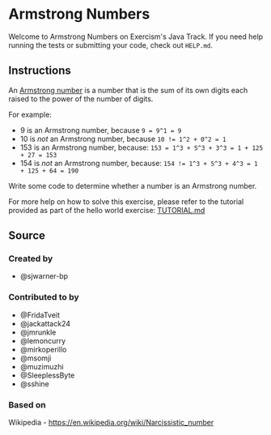 # Armstrong Numbers

Welcome to Armstrong Numbers on Exercism's Java Track.
If you need help running the tests or submitting your code, check out `HELP.md`.

## Instructions

An [Armstrong number](https://en.wikipedia.org/wiki/Narcissistic_number) is a number that is the sum of its own digits each raised to the power of the number of digits.

For example:

- 9 is an Armstrong number, because `9 = 9^1 = 9`
- 10 is *not* an Armstrong number, because `10 != 1^2 + 0^2 = 1`
- 153 is an Armstrong number, because: `153 = 1^3 + 5^3 + 3^3 = 1 + 125 + 27 = 153`
- 154 is *not* an Armstrong number, because: `154 != 1^3 + 5^3 + 4^3 = 1 + 125 + 64 = 190`

Write some code to determine whether a number is an Armstrong number.

For more help on how to solve this exercise, please refer to the tutorial provided as part of the hello world exercise:
[TUTORIAL.md](https://github.com/exercism/java/blob/master/exercises/hello-world/TUTORIAL.md)

## Source

### Created by

- @sjwarner-bp

### Contributed to by

- @FridaTveit
- @jackattack24
- @jmrunkle
- @lemoncurry
- @mirkoperillo
- @msomji
- @muzimuzhi
- @SleeplessByte
- @sshine

### Based on

Wikipedia - https://en.wikipedia.org/wiki/Narcissistic_number